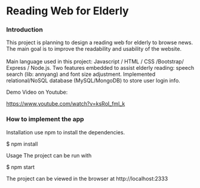<h1>Reading Web for Elderly</h1>

<h3>Introduction</h3>
This project is planning to design a reading web for elderly to browse news. The main goal is to improve the readability and usability of the website.<br/><br/>
Main language used in this project: Javascript / HTML / CSS /Bootstrap/  Express / Node.js. 
Two features embedded  to assist elderly reading: speech search (lib: annyang) and font size adjustment.
Implemented relational/NoSQL database (MySQL/MongoDB) to store user login info.


Demo Video on Youtube: 

https://www.youtube.com/watch?v=ksRoI_fml_k


<h3>How to implement the app</h3>
Installation
use npm to install the dependencies.

$ npm install


Usage
The project can be run with

$ npm start


The project can be viewed in the browser at http://localhost:2333
